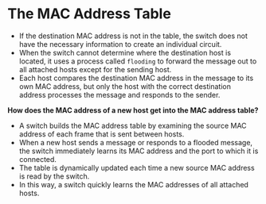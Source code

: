 # The MAC Address Table

- If the destination MAC address is not in the table, the switch does not have the necessary information to create an individual circuit.
- When the switch cannot determine where the destination host is located, it uses a process called `flooding` to forward the message out to all attached hosts except for the sending host.
- Each host compares the destination MAC address in the message to its own MAC address, but only the host with the correct destination address processes the message and responds to the sender.

**How does the MAC address of a new host get into the MAC address table?**

- A switch builds the MAC address table by examining the source MAC address of each frame that is sent between hosts.
- When a new host sends a message or responds to a flooded message, the switch immediately learns its MAC address and the port to which it is connected.
- The table is dynamically updated each time a new source MAC address is read by the switch.
- In this way, a switch quickly learns the MAC addresses of all attached hosts.
